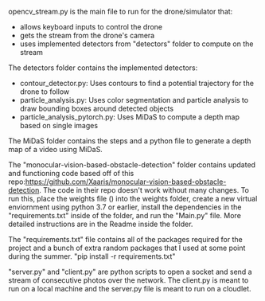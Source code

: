 opencv_stream.py is the main file to run for the drone/simulator that:

 - allows keyboard inputs to control the drone 
 - gets the stream from the drone's camera
 - uses implemented detectors from "detectors" folder to compute on the stream


The detectors folder contains the implemented detectors:

 - contour_detector.py: Uses contours to find a potential trajectory for the drone to follow
 - particle_analysis.py: Uses color segmentation and particle analysis to draw bounding boxes around detected objects
 - particle_analysis_pytorch.py: Uses MiDaS to compute a depth map based on single images


The MiDaS folder contains the steps and a python file to generate a depth map of a video using MiDaS.


The "monocular-vision-based-obstacle-detection" folder contains updated and functioning code based off of this repo:https://github.com/Xaaris/monocular-vision-based-obstacle-detection. The code in their repo doesn't work without many changes. To run this, place the weights file () into the weights folder, create a new virtual enviornment using python 3.7 or earlier, install the dependencies in the "requirements.txt" inside of the folder, and run the "Main.py" file. More detailed instructions are in the Readme inside the folder.


The "requirements.txt" file contains all of the packages required for the project and a bunch of extra random packages that I used at some point during the summer. "pip install -r requirements.txt"


"server.py" and "client.py" are python scripts to open a socket and send a stream of consecutive photos over the network. The client.py is meant to run on a local machine and the server.py file is meant to run on a cloudlet.